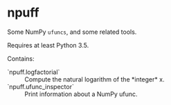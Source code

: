 npuff
=====

Some NumPy `ufuncs`, and some related tools.

Requires at least Python 3.5.

Contains:
<dl>
  <dt>`npuff.logfactorial`</dt>
  <dd>Compute the natural logarithm of the *integer* x.</dd>
  <dt>`npuff.ufunc_inspector`</dt>
  <dd>Print information about a NumPy ufunc.</dd>
</dl>

